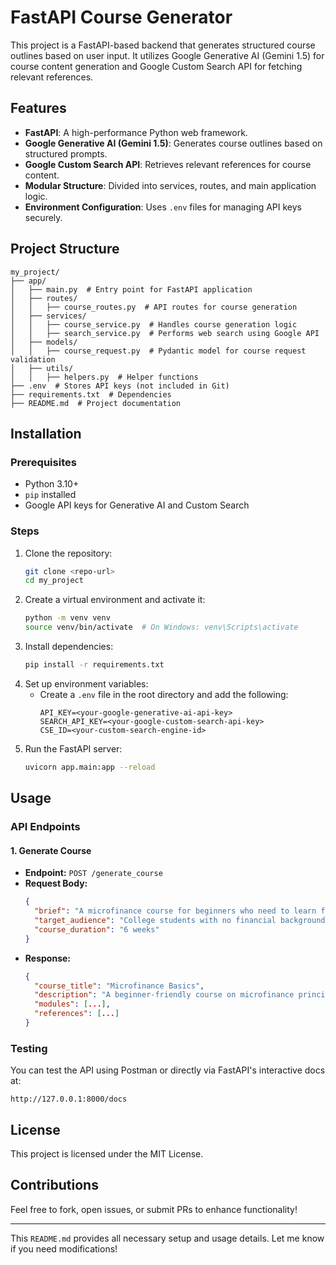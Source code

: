 # FastAPI Course Generator

This project is a FastAPI-based backend that generates structured course outlines based on user input. It utilizes Google Generative AI (Gemini 1.5) for course content generation and Google Custom Search API for fetching relevant references.

## Features
- **FastAPI**: A high-performance Python web framework.
- **Google Generative AI (Gemini 1.5)**: Generates course outlines based on structured prompts.
- **Google Custom Search API**: Retrieves relevant references for course content.
- **Modular Structure**: Divided into services, routes, and main application logic.
- **Environment Configuration**: Uses `.env` files for managing API keys securely.

## Project Structure
```
my_project/
├── app/
│   ├── main.py  # Entry point for FastAPI application
│   ├── routes/
│   │   ├── course_routes.py  # API routes for course generation
│   ├── services/
│   │   ├── course_service.py  # Handles course generation logic
│   │   ├── search_service.py  # Performs web search using Google API
│   ├── models/
│   │   ├── course_request.py  # Pydantic model for course request validation
│   ├── utils/
│   │   ├── helpers.py  # Helper functions
├── .env  # Stores API keys (not included in Git)
├── requirements.txt  # Dependencies
├── README.md  # Project documentation
```

## Installation

### Prerequisites
- Python 3.10+
- `pip` installed
- Google API keys for Generative AI and Custom Search

### Steps
1. Clone the repository:
   ```bash
   git clone <repo-url>
   cd my_project
   ```
2. Create a virtual environment and activate it:
   ```bash
   python -m venv venv
   source venv/bin/activate  # On Windows: venv\Scripts\activate
   ```
3. Install dependencies:
   ```bash
   pip install -r requirements.txt
   ```
4. Set up environment variables:
   - Create a `.env` file in the root directory and add the following:
     ```env
     API_KEY=<your-google-generative-ai-api-key>
     SEARCH_API_KEY=<your-google-custom-search-api-key>
     CSE_ID=<your-custom-search-engine-id>
     ```
5. Run the FastAPI server:
   ```bash
   uvicorn app.main:app --reload
   ```

## Usage

### API Endpoints
#### 1. Generate Course
- **Endpoint:** `POST /generate_course`
- **Request Body:**
  ```json
  {
    "brief": "A microfinance course for beginners who need to learn from basics",
    "target_audience": "College students with no financial background",
    "course_duration": "6 weeks"
  }
  ```
- **Response:**
  ```json
  {
    "course_title": "Microfinance Basics",
    "description": "A beginner-friendly course on microfinance principles...",
    "modules": [...],
    "references": [...]
  }
  ```

### Testing
You can test the API using Postman or directly via FastAPI's interactive docs at:
```
http://127.0.0.1:8000/docs
```

## License
This project is licensed under the MIT License.

## Contributions
Feel free to fork, open issues, or submit PRs to enhance functionality!

---

This `README.md` provides all necessary setup and usage details. Let me know if you need modifications!

